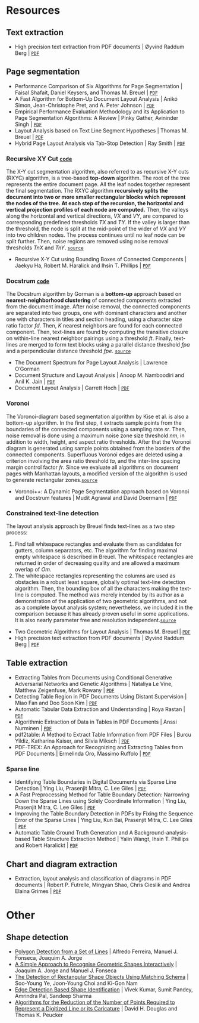 # Resources
## Text extraction
- High precision text extraction from PDF documents | Øyvind Raddum Berg | [`PDF`](Text%20extraction/High%20precision%20text%20extraction%20from%20PDF%20documents.pdf)
## Page segmentation
- Performance Comparison of Six Algorithms for Page Segmentation | Faisal Shafait, Daniel Keysers, and Thomas M. Breuel | [`PDF`](Page%20segmentation/Performance%20Comparison%20of%20Six%20Algorithms%20for%20Page%20Segmentation.pdf)
- A Fast Algorithm for Bottom-Up Document Layout Analysis | Anikó Simon, Jean-Christophe Pret, and A. Peter Johnson | [`PDF`](Page%20segmentation/A%20Fast%20Algorithm%20for%20Bottom-Up%20Document%20Layout%20Analysis.pdf)
- Empirical Performance Evaluation Methodology and its Application to Page Segmentation Algorithms: A Review | Pinky Gather, Avininder Singh | [`PDF`](Page%20segmentation/Empirical%20Performance%20Evaluation%20Methodology%20and%20its%20Application%20to%20Page%20Segmentation%20Algorithms%20-%20Review.pdf)
- Layout Analysis based on Text Line Segment Hypotheses | Thomas M. Breuel | [`PDF`](Page%20segmentation/Layout%20Analysis%20based%20on%20Text%20Line%20Segment%20Hypotheses.pdf)
- Hybrid Page Layout Analysis via Tab-Stop Detection | Ray Smith | [`PDF`](Page%20segmentation/tab%20stop%20-%20tesseract.pdf)
### Recursive XY Cut [`code`](https://github.com/UglyToad/PdfPig/blob/master/src/UglyToad.PdfPig/DocumentLayoutAnalysis/RecursiveXYCut.cs)
  The X-Y cut segmentation algorithm, also referred to as recursive X-Y cuts (RXYC) algorithm, is a tree-based __top-down__ algorithm.
The root of the tree represents the entire document page. All the leaf nodes together represent the final segmentation. The RXYC algorithm __recursively splits the document into two or more smaller rectangular blocks which represent the nodes of the tree. At each step of the recursion, the horizontal and vertical projection profiles of each node are computed.__ Then, the valleys along the horizontal and vertical directions, _VX_ and _VY_, are compared to corresponding predefined thresholds _TX_ and _TY_. If the valley is larger than the threshold, the node is split at the mid-point of the wider of _VX_ and _VY_ into two children nodes. The process continues until no leaf node can be split further. Then, noise regions are removed using noise removal thresholds _TnX_ and _TnY_. [`source`](Page%20segmentation/Performance%20Comparison%20of%20Six%20Algorithms%20for%20Page%20Segmentation.pdf)
- Recursive X-Y Cut using Bounding Boxes of Connected Components | Jaekyu Ha, Robert M. Haralick and Ihsin T. Phillips | [`PDF`](Page%20segmentation/Recursive%20X-Y%20Cut%20using%20Bounding%20Boxes%20of%20Connected%20Components.pdf)
### Docstrum [`code`](https://github.com/UglyToad/PdfPig/blob/master/src/UglyToad.PdfPig/DocumentLayoutAnalysis/DocstrumBB.cs)
  The Docstrum algorithm by Gorman is a __bottom-up__ approach based on __nearest-neighborhood clustering__ of connected components extracted from the document image. After noise removal, the connected components are separated into two groups, one with dominant characters and another one with characters in titles and section heading, using a character size ratio factor _fd_. Then, _K_ nearest neighbors are found for each connected component. Then, text-lines are found by computing the transitive closure on within-line nearest neighbor pairings using a threshold _ft_. Finally, text-lines are merged to form text blocks using a parallel distance threshold _fpa_ and a perpendicular distance threshold _fpe_. [`source`](Page%20segmentation/Performance%20Comparison%20of%20Six%20Algorithms%20for%20Page%20Segmentation.pdf)
- The Document Spectrum for Page Layout Analysis | Lawrence O’Gorman
- Document Structure and Layout Analysis | Anoop M. Namboodiri and Anil K. Jain | [`PDF`](Page%20segmentation/Document%20Structure%20and%20Layout%20Analysis--DocStructure.pdf)
- Document Layout Analysis | Garrett Hoch | [`PDF`](Page%20segmentation/Document%20Layout%20Analysis%20-%20Inside%20Mines%20-%20Hoch.pdf)
### Voronoi
  The Voronoi-diagram based segmentation algorithm by Kise et al. is also a bottom-up algorithm. In the first step, it extracts sample points from the boundaries of the connected components using a sampling rate _sr_. Then, noise removal is done using a maximum noise zone size threshold _nm_, in addition to width, height, and aspect ratio thresholds. After that the Voronoi diagram is generated using sample points obtained from the borders of the connected components. Superfluous Voronoi edges are deleted using a criterion involving the area ratio threshold _ta_, and the inter-line spacing margin control factor _fr_. Since we evaluate all algorithms on document pages with Manhattan layouts, a modified version of the algorithm is used to generate rectangular zones.[`source`](Page%20segmentation/Performance%20Comparison%20of%20Six%20Algorithms%20for%20Page%20Segmentation.pdf)
- Voronoi++: A Dynamic Page Segmentation approach based on Voronoi and Docstrum features | Mudit Agrawal and David Doermann | [`PDF`](Page%20segmentation/Voronoi%2B%2B.pdf)
### Constrained text-line detection
  The layout analysis approach by Breuel finds text-lines as a two step process:
1. Find tall whitespace rectangles and evaluate them as candidates for gutters, column separators, etc. The algorithm for finding maximal empty whitespace is described in Breuel. The whitespace rectangles are returned in order of decreasing quality and are allowed a maximum overlap of _Om_.
2. The whitespace rectangles representing the columns are used as obstacles in a robust least square, globally optimal text-line detection algorithm. Then, the bounding box of all the characters making the text-line is computed.
The method was merely intended by its author as a demonstration of the application of two geometric algorithms, and not as a complete layout analysis system; nevertheless, we included it in the comparison because it has already proven useful in some applications. It is also nearly parameter free and resolution independent.[`source`](Page%20segmentation/Performance%20Comparison%20of%20Six%20Algorithms%20for%20Page%20Segmentation.pdf)
- Two Geometric Algorithms for Layout Analysis | Thomas M. Breuel | [`PDF`](Page%20segmentation/Two%20Geometric%20Algorithms%20for%20Layout%20Analysis--breuel-das.pdf)
- High precision text extraction from PDF documents | Øyvind Raddum Berg | [`PDF`](Text%20extraction/High%20precision%20text%20extraction%20from%20PDF%20documents.pdf)
## Table extraction
- Extracting Tables from Documents using Conditional Generative Adversarial Networks and Genetic Algorithms | Nataliya Le Vine, Matthew Zeigenfuse, Mark Rowany | [`PDF`](Table%20extraction/Extracting%20Tables%20from%20Documents%20using%20Conditional%20Generative%20Adversarial%20Networks%20and%20Genetic%20Algorithms.pdf)
- Detecting Table Region in PDF Documents Using Distant Supervision | Miao Fan and Doo Soon Kim | [`PDF`](Table%20extraction/Detecting%20Table%20Region%20in%20PDF%20Documents%20Using%20Distant%20Supervision.pdf)
- Automatic Tabular Data Extraction and Understanding | Roya Rastan | [`PDF`](Table%20extraction/Automatic%20Tabular%20Data%20Extraction%20and%20Understanding.pdf)
- Algorithmic Extraction of Data in Tables in PDF Documents | Anssi Nurminen | [`PDF`](Table%20extraction/Algorithmic%20Extraction%20of%20Data%20in%20Tables%20in%20Pdf%20Documents%20-%20Nurminen.pdf)
- pdf2table: A Method to Extract Table Information from PDF Files | Burcu Yildiz, Katharina Kaiser, and Silvia Miksch | [`PDF`](Table%20extraction/pdf2table.pdf)
- PDF-TREX: An Approach for Recognizing and Extracting Tables from PDF Documents | Ermelinda Oro, Massimo Ruffolo | [`PDF`](Table%20extraction/PDF-TREX.pdf)
### Sparse line
- Identifying Table Boundaries in Digital Documents via Sparse Line Detection | Ying Liu, Prasenjit Mitra, C. Lee Giles | [`PDF`](Table%20extraction/Identifying%20Table%20Boundaries%20in%20Digital%20Documents%20via%20Sparse%20Line%20Detection.pdf)
- A Fast Preprocessing Method for Table Boundary Detection: Narrowing Down the Sparse Lines using Solely Coordinate Information | Ying Liu, Prasenjit Mitra, C. Lee Giles | [`PDF`](Table%20extraction/A%20Fast%20Preprocessing%20Method%20for%20Table%20Boundary%20Detection%20-%20Narrowing%20Down%20the%20Sparse%20Lines%20using%20Solely%20Coordinate%20Information.pdf)
- Improving the Table Boundary Detection in PDFs by Fixing the Sequence Error of the Sparse Lines | Ying Liu, Kun Bai, Prasenjit Mitra, C. Lee Giles | [`PDF`](Table%20extraction/Improving%20the%20Table%20Boundary%20Detection%20in%20PDFs%20by%20Fixing%20the%20Sequence%20Error%20of%20the%20Sparse%20Lines.pdf)
- Automatic Table Ground Truth Generation and A Background-analysis-based Table Structure Extraction Method | Yalin Wangt, Ihsin T. Phillips and Robert Haralickt | [`PDF`](Table%20extraction/Automatic%20Table%20Ground%20Truth%20Generation%20and%20A%20Background-analysis-based%20Table%20Structure%20Extraction%20Method.pdf)
## Chart and diagram extraction
- Extraction, layout analysis and classification of diagrams in PDF documents | Robert P. Futrelle, Mingyan Shao, Chris Cieslik and Andrea Elaina Grimes | [`PDF`](Chart%20and%20diagram%20extraction/Extraction%2C%20layout%20analysis%20and%20classification%20of%20diagrams%20in%20PDF%20documents.pdf)

# Other
## Shape detection
- [Polygon Detection from a Set of Lines](https://web.ist.utl.pt/alfredo.ferreira/publications/12EPCG-PolygonDetection.pdf) |  Alfredo Ferreira, Manuel J. Fonseca, Joaquim A. Jorge
- [A Simple Approach to Recognise Geometric Shapes Interactively](http://citeseerx.ist.psu.edu/viewdoc/download?doi=10.1.1.24.2707&rep=rep1&type=pdf) | Joaquim A. Jorge and Manuel J. Fonseca
- [The Detection of Rectangular Shape Objects Using Matching Schema](https://pdfs.semanticscholar.org/2a73/b9533532b7426fd5a7c47ac3f40e0dc88d7f.pdf) | Soo-Young Ye, Joon-Young Choi and Ki-Gon Nam
- [Edge Detection Based Shape Identification](https://arxiv.org/ftp/arxiv/papers/1604/1604.02030.pdf) | Vivek Kumar, Sumit Pandey, Amrindra Pal, Sandeep Sharma
- [Algorithms for the Reduction of the Number of Points Required to Represent a Digitized Line or its Caricature](http://www2.ipcku.kansai-u.ac.jp/~yasumuro/M_InfoMedia/paper/Douglas73.pdf) | David H. Douglas and Thomas K. Peucker
